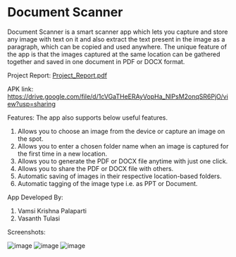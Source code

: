 # Document Scanner

Document Scanner is a smart scanner app which lets you capture and store any image with text on it and also extract the text present in the image as a paragraph, which can be copied and used anywhere. The unique feature of the app is that the images captured at the same location can be gathered together and saved in one document in PDF or DOCX format.

Project Report:
[Project_Report.pdf](https://github.com/VamsiKrishna26/DocumentScanner/files/7905097/Project_Report.pdf)


APK link:
https://drive.google.com/file/d/1cVGaTHeERAyVopHa_NlPsM2onqSR6PjO/view?usp=sharing

Features:
The app also supports below useful features.
1.	Allows you to choose an image from the device or capture an image on the spot.
2.	Allows you to enter a chosen folder name when an image is captured for the first time in a new location.
3.	Allows you to generate the PDF or DOCX file anytime with just one click.
4.	Allows you to share the PDF or DOCX file with others.
5.	Automatic saving of images in their respective location-based folders.
6.	Automatic tagging of the image type i.e. as PPT or Document.

App Developed By:
1. Vamsi Krishna Palaparti
2. Vasanth Tulasi

Screenshots:

![image](https://user-images.githubusercontent.com/39048968/150338098-8a5f5e8d-9c27-447d-9e2a-b321416a495c.png)
![image](https://user-images.githubusercontent.com/39048968/150338134-62748428-abff-4025-a020-accf7f2aaa35.png)
![image](https://user-images.githubusercontent.com/39048968/150338153-d25e8578-b784-42c7-8bdf-3757d1f4075a.png)
